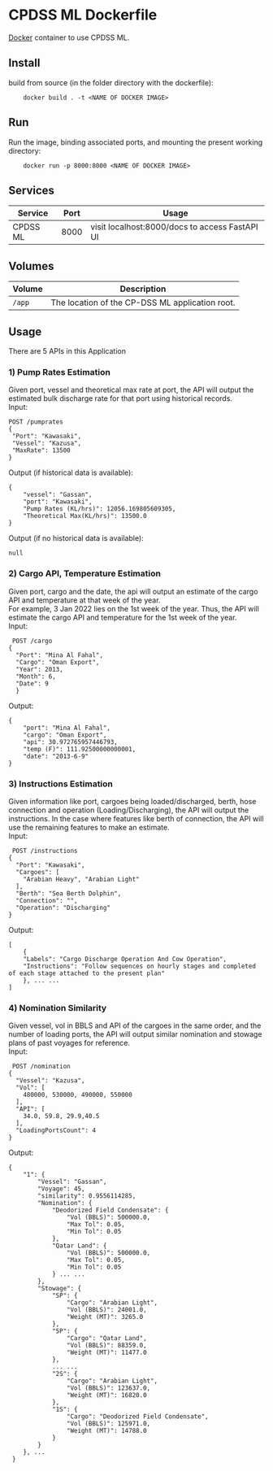 # CPDSS ML Dockerfile

[Docker](http://docker.com) container to use CPDSS ML.

## Install

build from source (in the folder directory with the dockerfile):
```
    docker build . -t <NAME OF DOCKER IMAGE>
```
## Run

Run the image, binding associated ports, and mounting the present working
directory:
```
    docker run -p 8000:8000 <NAME OF DOCKER IMAGE>
```


## Services

Service      | Port | Usage
-------------|------|------
CPDSS ML     | 8000 | visit localhost:8000/docs to access FastAPI UI


## Volumes

Volume          | Description
----------------|-------------
`/app`          | The location of the CP-DSS ML application root.

## Usage
There are 5 APIs in this Application
### 1) Pump Rates Estimation
Given port, vessel and theoretical max rate at port, the API will output the estimated bulk discharge rate for that port using historical records.
<br>
Input:
 ``` 
 POST /pumprates
{
  "Port": "Kawasaki",
  "Vessel": "Kazusa",
  "MaxRate": 13500
}
```
Output (if historical data is available):
```
{
    "vessel": "Gassan",
    "port": "Kawasaki",
    "Pump Rates (KL/hrs)": 12056.169805609305,
    "Theoretical Max(KL/hrs)": 13500.0
} 
```
Output (if no historical data is available):
```
null
```

### 2) Cargo API, Temperature Estimation
Given port, cargo and the date, the api will output an estimate of the cargo API and temperature at that week of the year.
<br>
For example, 3 Jan 2022 lies on the 1st week of the year. Thus, the API will estimate the cargo API and temperature for the 1st week of the year.
<br>
Input:
``` 
 POST /cargo
{
  "Port": "Mina Al Fahal",
  "Cargo": "Oman Export",
  "Year": 2013,
  "Month": 6,
  "Date": 9
  }
```
Output:
```
{
    "port": "Mina Al Fahal",
    "cargo": "Oman Export",
    "api": 30.972765957446793,
    "temp (F)": 111.92500000000001,
    "date": "2013-6-9"
}
```

### 3) Instructions Estimation
Given information like port, cargoes being loaded/discharged, berth, hose connection and operation (Loading/Discharging), the API will output the instructions. In the case where features like berth of connection, the API will use the remaining features to make an estimate.
<br>
Input:
``` 
 POST /instructions
{
  "Port": "Kawasaki",
  "Cargoes": [
    "Arabian Heavy", "Arabian Light"
  ],
  "Berth": "Sea Berth Dolphin",
  "Connection": "",
  "Operation": "Discharging"
}
```
Output:
```
[
    {
    "Labels": "Cargo Discharge Operation And Cow Operation",
    "Instructions": "Follow sequences on hourly stages and completed of each stage attached to the present plan"
    }, ... ...
]
```
### 4) Nomination Similarity
Given vessel, vol in BBLS and API of the cargoes in the same order, and the number of loading ports, the API will output similar nomination and stowage plans of past voyages for reference.
<br>
Input: 
``` 
 POST /nomination
{
  "Vessel": "Kazusa",
  "Vol": [
    480000, 530000, 490000, 550000
  ],
  "API": [
    34.0, 59.8, 29.9,40.5
  ],
  "LoadingPortsCount": 4
}
```

Output:
```
{
    "1": {
        "Vessel": "Gassan",
        "Voyage": 45,
        "similarity": 0.9556114285,
        "Nomination": {
            "Deodorized Field Condensate": {
                "Vol (BBLS)": 500000.0,
                "Max Tol": 0.05,
                "Min Tol": 0.05
            },
            "Qatar Land": {
                "Vol (BBLS)": 500000.0,
                "Max Tol": 0.05,
                "Min Tol": 0.05
            } ... ...
        },
        "Stowage": {
            "SP": {
                "Cargo": "Arabian Light",
                "Vol (BBLS)": 24001.0,
                "Weight (MT)": 3265.0
            },
            "5P": {
                "Cargo": "Qatar Land",
                "Vol (BBLS)": 88359.0,
                "Weight (MT)": 11477.0
            },
            ... ...
            "2S": {
                "Cargo": "Arabian Light",
                "Vol (BBLS)": 123637.0,
                "Weight (MT)": 16820.0
            },
            "1S": {
                "Cargo": "Deodorized Field Condensate",
                "Vol (BBLS)": 125971.0,
                "Weight (MT)": 14788.0
            }
        }
    }, ...
 }
```
